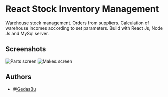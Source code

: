 
# React Stock Inventory Management

Warehouse stock management. Orders from suppliers. Calculation of warehouse incomes according to set parameters. Build with React Js, Node Js and MySql server.


## Screenshots

![Parts screen](https://prnt.sc/ilSoHgZlthzb)
![Makes screen](https://prnt.sc/e1BOuYm3G7dW)


## Authors

- [@GedasBu](https://github.com/GedasBu)

